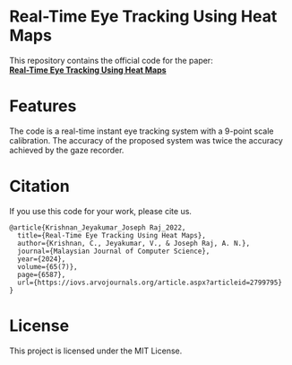 # Real-Time Eye Tracking Using Heat Maps  
This repository contains the official code for the paper:  
**[Real-Time Eye Tracking Using Heat Maps](https://ejournal.um.edu.my/index.php/MJCS/article/view/35825)**  

# Features
The code is a real-time instant eye tracking system with a 9-point scale calibration. The accuracy of the proposed system was twice the accuracy achieved by the gaze recorder.

# Citation
If you use this code for your work, please cite us. 
```
@article{Krishnan_Jeyakumar_Joseph Raj_2022,  
  title={Real-Time Eye Tracking Using Heat Maps},  
  author={Krishnan, C., Jeyakumar, V., & Joseph Raj, A. N.},  
  journal={Malaysian Journal of Computer Science},  
  year={2024},  
  volume={65(7)},
  page={6587},
  url={https://iovs.arvojournals.org/article.aspx?articleid=2799795}  
}
```

# License
This project is licensed under the MIT License.
